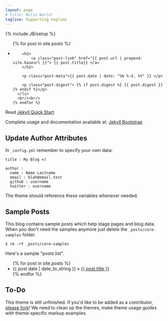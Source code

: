 ```yaml
---
layout: page
# title: Hello World!
tagline: Supporting tagline
---
```

{% include JB/setup %}


  <ul class="post-list">
    {% for post in site.posts %}
      <li>

        <h2>
            <a class="post-link" href="{{ post.url | prepend: site.baseurl }}"> {{ post.title}} </a>
        </h2>
         
        <p class="post-meta">{{ post.date | date: "%b %-d, %Y" }} </p>

        <p class="post-digest"> {% if post.digest %} {{ post.digest }} {% endif %}</p> 
      </li>
      <br/><br/>
    {% endfor %}
  </ul>

Read [Jekyll Quick Start](http://jekyllbootstrap.com/usage/jekyll-quick-start.html)

Complete usage and documentation available at: [Jekyll Bootstrap](http://jekyllbootstrap.com)

## Update Author Attributes

In `_config.yml` remember to specify your own data:
    
    title : My Blog =)
    
    author :
      name : Name Lastname
      email : blah@email.test
      github : username
      twitter : username

The theme should reference these variables whenever needed.
    
## Sample Posts

This blog contains sample posts which help stage pages and blog data.
When you don't need the samples anymore just delete the `_posts/core-samples` folder.

    $ rm -rf _posts/core-samples

Here's a sample "posts list".

<ul class="posts">
  {% for post in site.posts %}
    <li><span>{{ post.date | date_to_string }}</span> &raquo; <a href="{{ BASE_PATH }}{{ post.url }}">{{ post.title }}</a></li>
  {% endfor %}
</ul>

## To-Do

This theme is still unfinished. If you'd like to be added as a contributor, [please fork](http://github.com/plusjade/jekyll-bootstrap)!
We need to clean up the themes, make theme usage guides with theme-specific markup examples.


